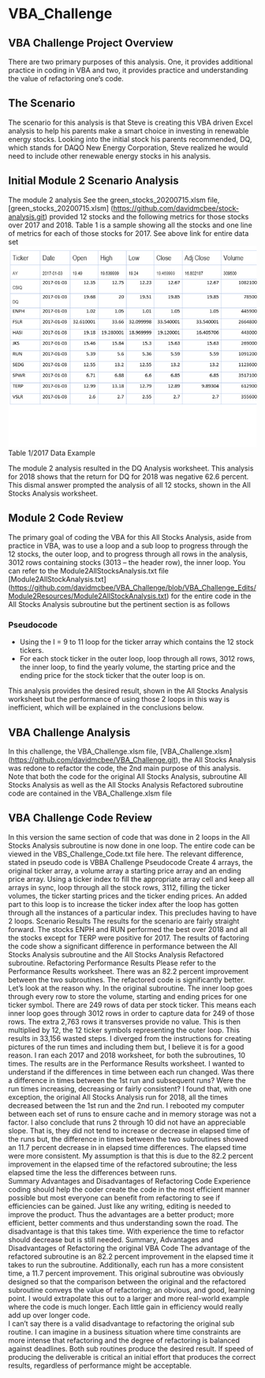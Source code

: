 # VBA_Challenge
## VBA Challenge Project Overview
There are two primary purposes of this analysis. One, it provides additional practice in coding in VBA and two, it provides practice and understanding the value of refactoring one’s code.

## The Scenario
The scenario for this analysis is that Steve is creating this VBA driven Excel analysis to help his parents make a smart choice in investing in renewable energy stocks. Looking into the initial stock his parents recommended, DQ, which stands for DAQO New Energy Corporation, Steve realized he would need to include other renewable energy stocks in his analysis.

## Initial Module 2 Scenario Analysis
The module 2 analysis See the green_stocks_20200715.xlsm file, [green_stocks_20200715.xlsm] (https://github.com/davidmcbee/stock-analysis.git) provided 12 stocks and the following metrics for those stocks over 2017 and 2018. Table 1 is a sample showing all the stocks and one line of metrics for each of those stocks for 2017. See above link for entire data set
![](./Module2Resources/TickerSymbolExample.png) Table 1/2017 Data Example

The module 2 analysis resulted in the DQ Analysis worksheet. This analysis for 2018 shows that the return for DQ for 2018 was negative 62.6 percent. This dismal answer prompted the analysis of all 12 stocks, shown in the All Stocks Analysis worksheet.

## Module 2 Code Review
The primary goal of coding the VBA for this All Stocks Analysis, aside from practice in VBA, was to use a loop and a sub loop to progress through the 12 stocks, the outer loop, and to progress through all rows in the analysis, 3012 rows containing stocks (3013 – the header row), the inner loop. You can refer to the Module2AllStocksAnalysis.txt file [Module2AllStockAnalysis.txt] (https://github.com/davidmcbee/VBA_Challenge/blob/VBA_Challenge_Edits/Module2Resources/Module2AllStockAnalysis.txt) for the entire code in the All Stocks Analysis subroutine but the pertinent section is as follows

### Pseudocode
* Using the I = 9 to 11 loop for the ticker array which contains the 12 stock tickers.
* For each stock ticker in the outer loop, loop through all rows, 3012 rows, the inner loop, to find the yearly volume, the starting price and the ending price for the stock ticker that the outer loop is on.

This analysis provides the desired result, shown in the All Stocks Analysis worksheet but the performance of using those 2 loops in this way is inefficient, which will be explained in the conclusions below.

## VBA Challenge Analysis
In this challenge, the VBA_Challenge.xlsm file, [VBA_Challenge.xlsm] (https://github.com/davidmcbee/VBA_Challenge.git), the All Stocks Analysis was redone to refactor the code, the 2nd main purpose of this analysis. Note that both the code for the original All Stocks Analysis, subroutine All Stocks Analysis as well as the All Stocks Analysis Refactored subroutine code are contained in the VBA_Challenge.xlsm file

## VBA Challenge Code Review
In this version the same section of code that was done in 2 loops in the All Stocks Analysis subroutine is now done in one loop. The entire code can be viewed in the VBS_Challenge_Code.txt file here. The  relevant difference, stated in pseudo code is
VBBA Challenge Pseudocode
Create 4 arrays, the original ticker array, a volume array a starting price array and an ending price array.
Using a ticker index to fill the appropriate array cell and keep all arrays in sync, loop through all the stock rows, 3112, filling the ticker volumes, the ticker starting prices and the ticker ending prices. An added part to this loop is to increase the ticker index after the loop has gotten through all the instances of a particular index. This precludes having to have 2 loops.
Scenario Results
The results for the scenario are fairly straight forward. The stocks ENPH and RUN performed the best over 2018 and all the stocks except for TERP were positive for 2017.
The results of factoring the code show a significant difference in performance between the All Stocks Analysis subroutine and the All Stocks Analysis Refactored subroutine.
Refactoring Performance Results
Please refer to the Performance Results worksheet. There was an 82.2 percent improvement between the two subroutines. The refactored code is significantly better. Let’s look at the reason why. In the original subroutine. The inner loop goes through every row to store the volume, starting and ending prices for one ticker symbol. There are 249 rows of data per stock ticker. This means each inner loop goes through 3012 rows in order to capture data for 249 of those rows. The extra 2,763 rows it transverses provide no value. This is then multiplied by 12, the 12 ticker symbols representing the outer loop. This results in 33,156 wasted steps.
I diverged from the instructions for creating pictures of the run times and including them but, I believe it is for a good reason. I ran each 2017 and 2018 worksheet, for both the subroutines, 10 times. The results are in the Performance Results worksheet. I wanted to understand if the differences in time between each run changed. Was there a difference in times between the 1st run and subsequent runs? Were the run times increasing, decreasing or fairly consistent?
I found that, with one exception, the original All Stocks Analysis run for 2018, all the times decreased between the 1st run and the 2nd run. I rebooted my computer between each set of runs to ensure cache and in memory storage was not a factor.
I also conclude that runs 2 through 10 did not have an appreciable slope. That is, they did not tend to increase or decrease in elapsed time of the runs but, the difference in times between the two subroutines showed an 11.7 percent decrease in in elapsed time differences. The elapsed time were more consistent. My assumption is that this is due to the 82.2 percent improvement in the elapsed time of the refactored subroutine; the less elapsed time the less the differences between runs.     
Summary Advantages and Disadvantages of Refactoring Code
Experience coding should help the coder create the code in the most efficient manner possible but most everyone can benefit from refactoring to see if efficiencies can be gained. Just like any writing, editing is needed to improve the product. Thus the advantages are a better product; more efficient, better comments and thus understanding sown the road. The disadvantage is that this takes time. With experience the time to refactor should decrease but is still needed. 
Summary, Advantages and Disadvantages of Refactoring the original VBA Code
The advantage of the refactored subroutine is an 82.2 percent improvement in the elapsed time it takes to run the subroutine. Additionally, each run has a more consistent time, a 11.7 percent improvement.
This original subroutine was obviously designed so that the comparison between the original and the refactored subroutine conveys the value of refactoring; an obvious, and good, learning point. I would extrapolate this out to a larger and more real-world example where the code is much longer. Each little gain in efficiency would really add up over longer code.   
I can’t say there is a valid disadvantage to refactoring the original sub routine. I can imagine in a business situation where time constraints are more intense that refactoring and the degree of refactoring is balanced against deadlines. Both sub routines produce the desired result. If speed of producing the deliverable is critical an initial effort that produces the correct results, regardless of performance might be acceptable.

